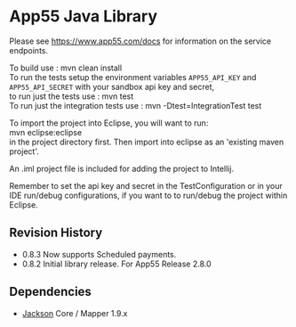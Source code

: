 App55 Java Library
==================

Please see https://www.app55.com/docs for information on the service endpoints.

To build use : mvn clean install  
To run the tests setup the environment variables `APP55_API_KEY` and `APP55_API_SECRET` with your sandbox api key and secret,  
to run just the tests use : mvn test  
To run just the integration tests use : mvn -Dtest=IntegrationTest test  

To import the project into Eclipse, you will want to run:  
mvn eclipse:eclipse  
in the project directory first. Then import into eclipse as an 'existing maven project'.  

An .iml project file is included for adding the project to Intellij.  

Remember to set the api key and secret in the TestConfiguration or in your IDE run/debug 
configurations, if you want to to run/debug the project within Eclipse.  


Revision History
----------------
* 0.8.3 Now supports Scheduled payments.
* 0.8.2 Initial library release. For App55 Release 2.8.0

Dependencies
------------
* [Jackson](http://wiki.fasterxml.com/JacksonDownload) Core / Mapper 1.9.x
